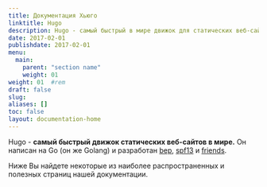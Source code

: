 ```yaml
---
title: Документация Хьюго
linktitle: Hugo
description: Hugo - самый быстрый в мире движок для статических веб-сайтов. Он написан на Go (он же Golang) и разработан bep, spf13 и друзьями.
date: 2017-02-01
publishdate: 2017-02-01
menu:
  main:
    parent: "section name"
    weight: 01
weight: 01	#rem
draft: false
slug:
aliases: []
toc: false
layout: documentation-home
---
```


Hugo - **самый быстрый движок статических веб-сайтов в мире.** Он написан на Go (он же Golang) и разработан [bep](https://github.com/bep), [spf13](https://github.com/spf13) и [friends](https://github.com/gohugoio/hugo/graphs/contributors).

Ниже Вы найдете некоторые из наиболее распространенных и полезных страниц нашей документации.
